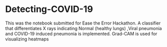# Detecting-COVID-19
This was the notebook submitted for Ease the Error Hackathon. A classifier that differentiates X rays indicating Normal (healthy lungs) ,Viral pneumonia and COVID-19 induced pneumonia is implemented. Grad-CAM is used for visualizing heatmaps 
